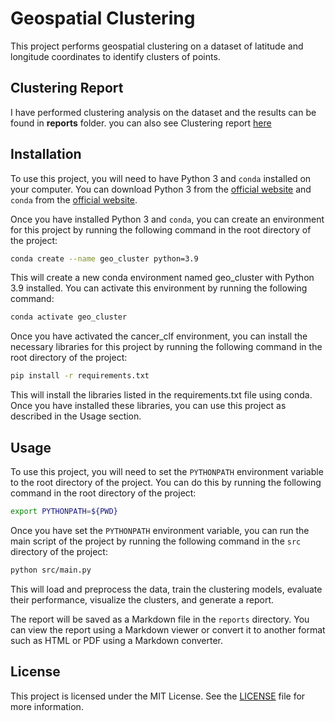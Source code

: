 # Geospatial Clustering

This project performs geospatial clustering on a dataset of latitude and longitude coordinates to identify clusters of points.

## Clustering Report
I have performed clustering analysis on the dataset and the results can be found in **reports** folder.
you can also see Clustering report [here](reports/README.md)


## Installation

To use this project, you will need to have Python 3 and `conda` installed on your computer. You can download Python 3 from the [official website](https://www.python.org/downloads/) and `conda` from the [official website](https://docs.conda.io/en/latest/miniconda.html).

Once you have installed Python 3 and `conda`, you can create an environment for this project by running the following command in the root directory of the project:

```sh
conda create --name geo_cluster python=3.9
```

This will create a new conda environment named geo_cluster with Python 3.9 installed. You can activate this environment by running the following command:

```sh
conda activate geo_cluster
```
Once you have activated the cancer_clf environment, you can install the necessary libraries for this project by running the following command in the root directory of the project:

```sh
pip install -r requirements.txt
```
This will install the libraries listed in the requirements.txt file using conda. Once you have installed these libraries, you can use this project as described in the Usage section.


## Usage

To use this project, you will need to set the `PYTHONPATH` environment variable to the root directory of the project. You can do this by running the following command in the root directory of the project:

```sh
export PYTHONPATH=${PWD}
```

Once you have set the `PYTHONPATH` environment variable, you can run the main script of the project by running the following command in the `src` directory of the project:

```sh
python src/main.py
```

This will load and preprocess the data, train the clustering models, evaluate their performance, visualize the clusters, and generate a report.

The report will be saved as a Markdown file in the `reports` directory. You can view the report using a Markdown viewer or convert it to another format such as HTML or PDF using a Markdown converter.



## License

This project is licensed under the MIT License. See the [LICENSE](LICENSE) file for more information.